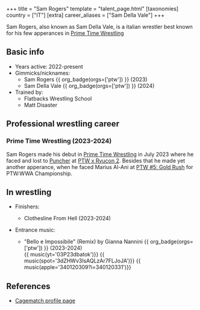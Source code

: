+++
title = "Sam Rogers"
template = "talent_page.html"
[taxonomies]
country = ["IT"]
[extra]
career_aliases = ["Sam Della Vale"]
+++

Sam Rogers, also known as Sam Della Vale, is a italian wrestler best known for his few apperances in [Prime Time Wrestling](@/o/ptw.md)

## Basic info

* Years active: 2022-present
* Gimmicks/nicknames:
  - Sam Rogers  {{ org_badge(orgs=['ptw']) }} (2023)
  - Sam Della Vale  {{ org_badge(orgs=['ptw']) }} (2024)
* Trained by:
  - Flatbacks Wrestling School
  - Matt Disaster
 
## Professional wrestling career

### Prime Time Wrestling (2023-2024)

Sam Rogers made his debut in [Prime Time Wrestling](@/o/ptw.md) in July 2023 where he faced and lost to [Puncher](@/w/puncher.md) at [PTW x Ryucon 2](@/e/ptw/2023-07-16-ptw-x-ryucon.md). Besides that he made yet another apperance, when he faced Marius Al-Ani at [PTW #5: Gold Rush](@/e/ptw/2024-02-03-ptw-5-gold-rush.md) for PTW:WWA Championship. 

## In wrestling 

* Finishers:
  - Clothesline From Hell (2023-2024)
 
* Entrance music:
  - "Bello e Impossibile" (Remix) by Gianna Nannini
     {{ org_badge(orgs=['ptw']) }} (2023-2024) <br>
     {{ music(yt='03P23dbatok')}}
     {{ music(spot='3dZHWv3IsAQLzAr7FLJoJA')}}
     {{ music(apple='340120309?i=340120331')}}

## References

* [Cagematch profile page](https://www.cagematch.net/?id=2&nr=27918&name=Sam+Della+Valle)
